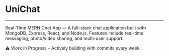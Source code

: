 # UniChat

---

Real-Time MERN Chat App — A full-stack chat application built with MongoDB, Express, React, and Node.js. Features include real-time messaging, photo/video sharing, and multi-user support.

⚠️ Work in Progress – Actively building with commits every week.
